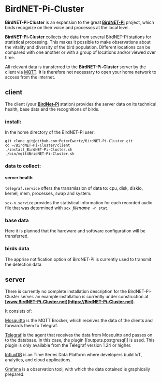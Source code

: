 # BirdNET-Pi-Cluster

**BirdNET-Pi-Cluster** is an expansion to the great [**BirdNET-Pi**](https://github.com/mcguirepr89/BirdNET-Pi) project, which birds recognize on their voice and processes at the local level.

**BirdNET-Pi-Cluster** collects the data from several BirdNET-Pi stations for statistical processing.
This makes it possible to make observations about the vitality and diversity of the bird population. Different locations can be compared with one another or with a group of locations and/or viewed over time.

All relevant data is transferred to the **BirdNET-Pi-Cluster** server by the client  via [MQTT](https://mqtt.org/). It is therefore not necessary to open your home network to access from the internet.

## client
The client (your [**BirdNet-Pi**](https://github.com/mcguirepr89/BirdNET-Pi) station) provides the server data on its technical health, base data and the recognitions of birds.
### install:
In the home directory of the BirdNET-Pi user:
```
git clone git@github.com:PeterEwertz/BirdNET-Pi-Cluster.git
cd ~/BirdNET-Pi-Cluster/client
./install_BirdNET-Pi-Cluster.sh
./bin/mqtt4BridNET-Pi-Cluster.sh
```

### data to collect:

#### server health
`telegraf.service` offers the transmission of data to: cpu, disk, diskio, kernel, mem, processes, swap and system.

`sox-n.service` provides the statistical information for each recorded audio file that was determined with `sox `*filename*` -n stat`.
### base data
Here it is planned that the hardware and software configuration will be transferred.
### birds data
The apprise notification option of BirdNET-Pi is currently used to transmit the detection data.
## server
There is currently no complete installation description for the BirdNET-Pi-Cluster server.
an example installation is currently under construction at **[www.BirdNET-Pi-Cluster.net](https://BirdNET-Pi-Cluster.net)**.

It consists of:

[Mosquitto](https://mosquitto.org) is the MQTT Brocker, which receives the data of the clients and forwards them to Telegraf.

[Telegraf](https://www.influxdata.com/time-series-platform/telegraf/) is the agent that receives the data from Mosquitto and passes on to the database. In this case, the plugin [[outputs.postgresql]] is used. This plugin is only available from the Telegraf version 1.24 or higher.

[InfluxDB](https://https://www.influxdata.com/) is an Time Series Data Platform where developers build IoT, analytics, and cloud applications.

[Grafana](https://grafana.com/) is a observation tool, with which the data obtained is graphically prepared.
